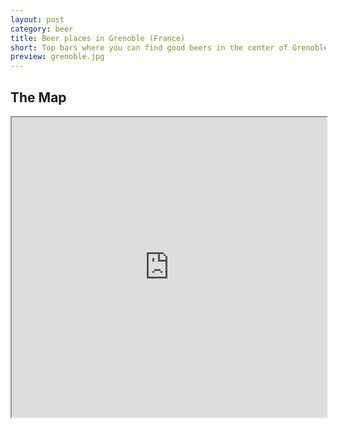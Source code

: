 ```yaml
---
layout: post
category: beer
title: Beer places in Grenoble (France)
short: Top bars where you can find good beers in the center of Grenoble
preview: grenoble.jpg
---
```


## The Map

<iframe src="https://www.google.com/maps/d/u/0/embed?mid=1JqHH7MH1AFKDsFnJHPZXsVULhAnyPsXl" style="width:100%" height="480"></iframe>